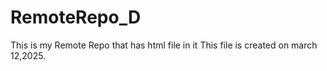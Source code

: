 # RemoteRepo_D
This is my Remote Repo that has html file in it
This file is created on march 12,2025.
